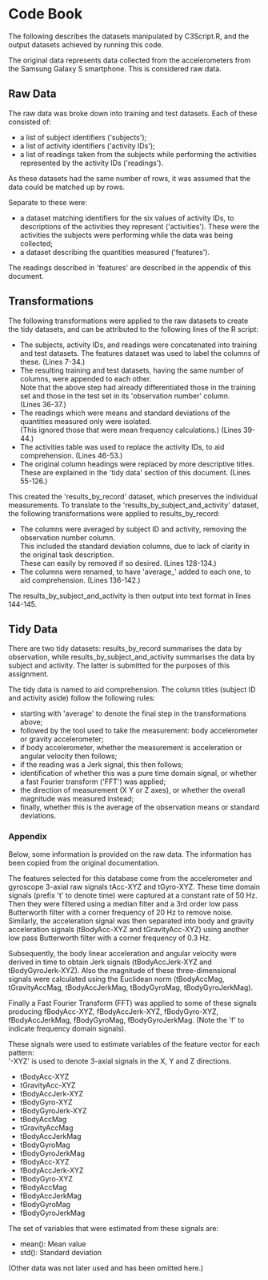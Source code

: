 # Code Book

The following describes the datasets manipulated by C3Script.R, and the output datasets achieved by running this code.

The original data represents data collected from the accelerometers from the Samsung Galaxy S smartphone.  This is considered raw data.


## Raw Data

The raw data was broke down into training and test datasets.  Each of these consisted of:
- a list of subject identifiers ('subjects');
- a list of activity identifiers ('activity IDs');
- a list of readings taken from the subjects while performing the activities represented by the activity IDs ('readings').

As these datasets had the same number of rows, it was assumed that the data could be matched up by rows.

Separate to these were:
- a dataset matching identifiers for the six values of activity IDs, to descriptions of the activities they represent ('activities').
These were the activities the subjects were performing while the data was being collected;
- a dataset describing the quantities measured ('features').

The readings described in 'features' are described in the appendix of this document.


## Transformations

The following transformations were applied to the raw datasets to create the tidy datasets, and can be attributed to the following lines of the R script:
- The subjects, activity IDs, and readings were concatenated into training and test datasets.  The features dataset was used to label the columns of these.  (Lines 7-34.)
- The resulting training and test datasets, having the same number of columns, were appended to each other.  
Note that the above step had already differentiated those in the training set and those in the test set in its 'observation number' column.  
(Lines 36-37.)
- The readings which were means and standard deviations of the quantities measured only were isolated.  
(This ignored those that were mean frequency calculations.)  (Lines 39-44.)
- The activities table was used to replace the activity IDs, to aid comprehension.  (Lines 46-53.)
- The original column headings were replaced by more descriptive titles.  
These are explained in the 'tidy data' section of this document.  (Lines 55-126.)

This created the 'results_by_record' dataset, which preserves the individual measurements.  To translate to the 'results_by_subject_and_activity' dataset, the following transformations were applied to results_by_record:
- The columns were averaged by subject ID and activity, removing the observation number column.  
This included the standard deviation columns, due to lack of clarity in the original task description.  
These can easily by removed if so desired.  (Lines 128-134.)
- The columns were renamed, to have 'average_' added to each one, to aid comprehension.  (Lines 136-142.)

The results_by_subject_and_activity is then output into text format in lines 144-145.


## Tidy Data

There are two tidy datasets: results_by_record summarises the data by observation, while results_by_subject_and_activity summarises the data by subject and activity.  The latter is submitted for the purposes of this assignment.

The tidy data is named to aid comprehension.  The column titles (subject ID and activity aside) follow the following rules:
- starting with 'average' to denote the final step in the transformations above;
- followed by the tool used to take the measurement: body accelerometer or gravity accelerometer;
- if body accelerometer, whether the measurement is acceleration or angular velocity then follows;
- if the reading was a Jerk signal, this then follows;
- identification of whether this was a pure time domain signal, or whether a fast Fourier transform ('FFT') was applied;
- the direction of measurement (X Y or Z axes), or whether the overall magnitude was measured instead;
- finally, whether this is the average of the observation means or standard deviations.



### Appendix

Below, some information is provided on the raw data.  The information has been copied from the original documentation.

The features selected for this database come from the accelerometer and gyroscope 3-axial raw signals tAcc-XYZ and tGyro-XYZ. These time domain signals (prefix 't' to denote time) were captured at a constant rate of 50 Hz. Then they were filtered using a median filter and a 3rd order low pass Butterworth filter with a corner frequency of 20 Hz to remove noise. Similarly, the acceleration signal was then separated into body and gravity acceleration signals (tBodyAcc-XYZ and tGravityAcc-XYZ) using another low pass Butterworth filter with a corner frequency of 0.3 Hz. 

Subsequently, the body linear acceleration and angular velocity were derived in time to obtain Jerk signals (tBodyAccJerk-XYZ and tBodyGyroJerk-XYZ). Also the magnitude of these three-dimensional signals were calculated using the Euclidean norm (tBodyAccMag, tGravityAccMag, tBodyAccJerkMag, tBodyGyroMag, tBodyGyroJerkMag). 

Finally a Fast Fourier Transform (FFT) was applied to some of these signals producing fBodyAcc-XYZ, fBodyAccJerk-XYZ, fBodyGyro-XYZ, fBodyAccJerkMag, fBodyGyroMag, fBodyGyroJerkMag. (Note the 'f' to indicate frequency domain signals). 

These signals were used to estimate variables of the feature vector for each pattern:  
'-XYZ' is used to denote 3-axial signals in the X, Y and Z directions.

- tBodyAcc-XYZ
- tGravityAcc-XYZ
- tBodyAccJerk-XYZ
- tBodyGyro-XYZ
- tBodyGyroJerk-XYZ
- tBodyAccMag
- tGravityAccMag
- tBodyAccJerkMag
- tBodyGyroMag
- tBodyGyroJerkMag
- fBodyAcc-XYZ
- fBodyAccJerk-XYZ
- fBodyGyro-XYZ
- fBodyAccMag
- fBodyAccJerkMag
- fBodyGyroMag
- fBodyGyroJerkMag

The set of variables that were estimated from these signals are: 

- mean(): Mean value
- std(): Standard deviation

(Other data was not later used and has been omitted here.)
